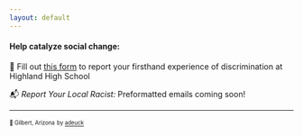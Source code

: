 ```yaml
---
layout: default
---
```

  
#### Help catalyze social change:

📝 Fill out [this form](https://form.jotform.com/202017830237042) to report your firsthand experience of discrimination at Highland High School
 
📬 *Report Your Local Racist:* Preformatted emails coming soon!
 
  
---
<sup><sub>📍 Gilbert, Arizona</sub></sup>
<sup><sub> by [adeuck](https://github.com/adueck/good-clean-read)</sub></sup>
